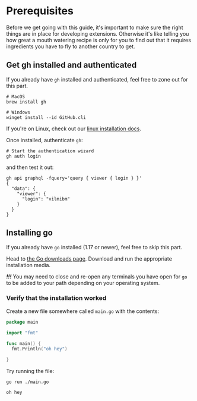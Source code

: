 # Prerequisites

Before we get going with this guide, it's important to make sure the right things are in place for developing extensions. Otherwise it's like telling you how great a mouth watering recipe is only for you to find out that it requires ingredients you have to fly to another country to get.

## Get gh installed and authenticated

If you already have `gh` installed and authenticated, feel free to zone out for this part.

```
# MacOS
brew install gh

# Windows
winget install --id GitHub.cli
```

If you're on Linux, check out our [linux installation docs](https://github.com/cli/cli/blob/trunk/docs/install_linux.md).

Once installed, authenticate `gh`:

```
# Start the authentication wizard
gh auth login
```

and then test it out:

```
gh api graphql -fquery='query { viewer { login } }'
{
  "data": {
    "viewer": {
      "login": "vilmibm"
    }
  }
}
```

## Installing go

If you already have `go` installed (1.17 or newer), feel free to skip this part.

Head to [the Go downloads page](https://go.dev/dl/). Download and run the appropriate installation media.

**_!!!_** You may need to close and re-open any terminals you have open for `go` to be added to your path depending on your operating system.

### Verify that the installation worked

Create a new file somewhere called `main.go` with the contents:

```go
package main

import "fmt"

func main() {
  fmt.Println("oh hey")

}
```

Try running the file:

```
go run ./main.go

oh hey
```
